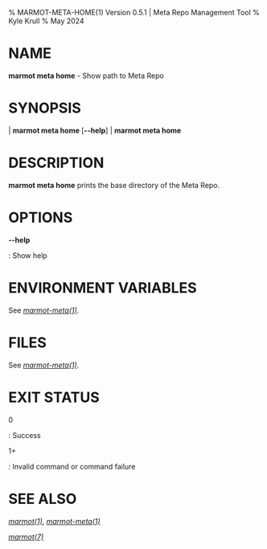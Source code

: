 % MARMOT-META-HOME(1) Version 0.5.1 | Meta Repo Management Tool
% Kyle Krull
% May 2024

# NAME

**marmot meta home** - Show path to Meta Repo

# SYNOPSIS

| **marmot meta home** [**\-\-help**]
| **marmot meta home**

# DESCRIPTION

**marmot meta home** prints the base directory of the Meta Repo.

# OPTIONS

**-\-help**

: Show help

# ENVIRONMENT VARIABLES

See [*marmot-meta(1)*](./marmot-meta.1.md).

# FILES

See [*marmot-meta(1)*](./marmot-meta.1.md).

# EXIT STATUS

0

: Success

1+

: Invalid command or command failure

# SEE ALSO

[*marmot(1)*](./marmot.1.md), [*marmot-meta(1)*](./marmot-meta.1.md)

[*marmot(7)*](./marmot.7.md)

